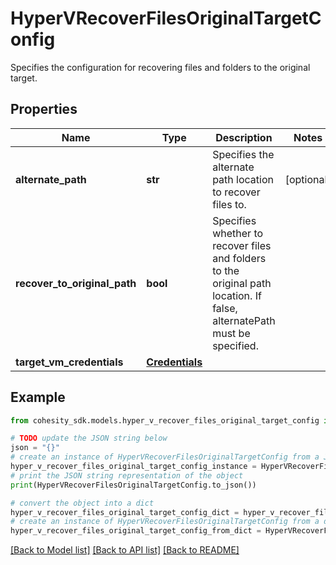 # HyperVRecoverFilesOriginalTargetConfig

Specifies the configuration for recovering files and folders to the original target.

## Properties

Name | Type | Description | Notes
------------ | ------------- | ------------- | -------------
**alternate_path** | **str** | Specifies the alternate path location to recover files to. | [optional] 
**recover_to_original_path** | **bool** | Specifies whether to recover files and folders to the original path location. If false, alternatePath must be specified. | 
**target_vm_credentials** | [**Credentials**](Credentials.md) |  | 

## Example

```python
from cohesity_sdk.models.hyper_v_recover_files_original_target_config import HyperVRecoverFilesOriginalTargetConfig

# TODO update the JSON string below
json = "{}"
# create an instance of HyperVRecoverFilesOriginalTargetConfig from a JSON string
hyper_v_recover_files_original_target_config_instance = HyperVRecoverFilesOriginalTargetConfig.from_json(json)
# print the JSON string representation of the object
print(HyperVRecoverFilesOriginalTargetConfig.to_json())

# convert the object into a dict
hyper_v_recover_files_original_target_config_dict = hyper_v_recover_files_original_target_config_instance.to_dict()
# create an instance of HyperVRecoverFilesOriginalTargetConfig from a dict
hyper_v_recover_files_original_target_config_from_dict = HyperVRecoverFilesOriginalTargetConfig.from_dict(hyper_v_recover_files_original_target_config_dict)
```
[[Back to Model list]](../README.md#documentation-for-models) [[Back to API list]](../README.md#documentation-for-api-endpoints) [[Back to README]](../README.md)


